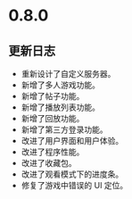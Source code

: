 # 0.8.0

## 更新日志

- 重新设计了自定义服务器。
- 新增了多人游戏功能。
- 新增了帖子功能。
- 新增了播放列表功能。
- 新增了回放功能。
- 新增了第三方登录功能。
- 改进了用户界面和用户体验。
- 改进了程序性能。
- 改进了收藏包。
- 改进了观看模式下的进度条。
- 修复了游戏中错误的 UI 定位。
